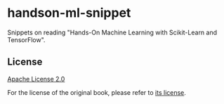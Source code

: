 # handson-ml-snippet

Snippets on reading "Hands-On Machine Learning with Scikit-Learn and TensorFlow".

## License

[Apache License 2.0](LICENSE)

For the license of the original book, please refer to [its license](https://github.com/ageron/handson-ml/blob/master/LICENSE).
